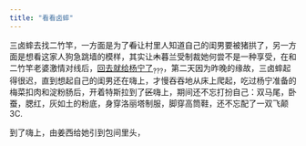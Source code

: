```yaml
---
title: "看看卤蟀"
---
```


三卤蟀去找二竹竿，一方面是为了~~看~~让村里人知道自己的闺男要被猪拱了，另一方面是想看这家人狗急跳墙的模样，其实让~~木~~暮兰受制裁她何尝不是一种享受，在和二竹竿老婆激情对线后，<u>回去就给杨宁了</u><sub>???</sub>，第二天因为昨晚的缘故，三卤蟀起得很迟，直到想起自己的闺男还在嗨上，才慢吞吞地从床上爬起，吃过杨宁准备的梅菜扣肉和淀粉肠后，开着特斯拉到了~~区~~嗨上，期间还不忘打扮自己：双马尾，卧蚕，腮红，灰如土的粉底，身穿洛丽塔制服，脚穿高筒鞋，还不忘配了一双飞颠3C.

到了嗨上，由姜西给她引到包间里头，
